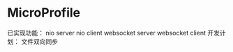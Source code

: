 # MicroProfile

已实现功能：
  nio server
  nio client
  websocket server
  websocket client
开发计划：
  文件双向同步